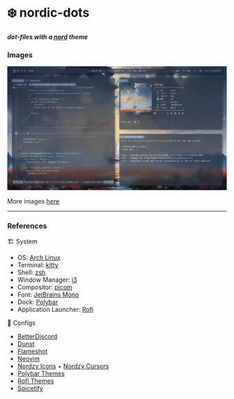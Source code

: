 # ❄️  nordic-dots
***dot-files with a [nord](https://www.nordtheme.com/) theme***


### Images
<picture>
    <img
        alt="Screencapture of Nord theme"
        src="./images/nord-3.png"
    >
</picture>

More images [here]("/images")

---

### References
🏗️ System
- OS: [Arch Linux](https://archlinux.org/)
- Terminal: [kitty](https://sw.kovidgoyal.net/kitty/)
- Shell: [zsh](https://www.zsh.org/)
- Window Manager: [i3](https://github.com/i3/i3)
- Compositor: [picom](https://github.com/yshui/picom)
- Font: [JetBrains Mono](https://www.jetbrains.com/lp/mono/)
- Dock: [Polybar](https://github.com/polybar/polybar)
- Application Launcher: [Rofi](https://github.com/davatorium/rofi)

🎨 Configs
- [BetterDiscord](https://betterdiscord.app/theme/Nordic)
- [Dunst](https://github.com/jhagas/my-config)
- [Flameshot](https://github.com/amayer5125/nord-flameshot)
- [Neovim](https://github.com/shaunsingh/nord.nvim)
- [Nordzy Icons](https://github.com/alvatip/Nordzy-icon) + [Nordzy Cursors](https://github.com/alvatip/Nordzy-cursors)
- [Polybar Themes](https://github.com/adi1090x/polybar-themes)
- [Rofi Themes](https://github.com/adi1090x/rofi)
- [Spicetify](https://github.com/Tetrax-10/Nord-Spotify)
